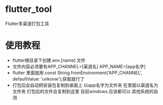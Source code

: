 <!--
 * @Author: your name
 * @Date: 2021-07-30 18:21:54
 * @LastEditTime: 2021-07-30 18:29:55
 * @LastEditors: Please set LastEditors
 * @Description: In User Settings Edit
 * @FilePath: \env\README.md
-->
# flutter_tool
Flutter多渠道打包工具

# 使用教程
- flutter根目录下创建.env.[name] 文件
- 文件内容必须要有APP_CHANNEL=[渠道名] APP_NAME=[app名字]
- flutter 里面就用 const String.fromEnvironment('APP_CHANNEL', defaultValue: 'unkonw');获取就行了
- 打包后会自动把安装包复制到桌面上 以app名字为文件夹 在里面以渠道名为文件夹 打包后的文件会复制到这里  目前windows 应该都可以  其他系统的自测